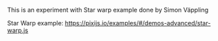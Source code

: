 This is an experiment with Star warp example done by Simon Väppling

Star Warp example: https://pixijs.io/examples/#/demos-advanced/star-warp.js